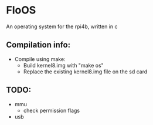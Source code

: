 # FloOS

An operating system for the rpi4b, written in c


## Compilation info:
- Compile using make:
    - Build kernel8.img with "make os"
    - Replace the existing kernel8.img file on the sd card

## TODO:
- mmu
    - check permission flags
- usb